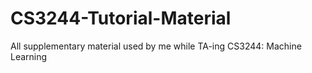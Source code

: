 # CS3244-Tutorial-Material
All supplementary material used by me while TA-ing CS3244: Machine Learning
